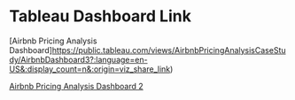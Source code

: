 # Tableau Dashboard Link

[Airbnb Pricing Analysis Dashboard]https://public.tableau.com/views/AirbnbPricingAnalysisCaseStudy/AirbnbDashboard3?:language=en-US&:display_count=n&:origin=viz_share_link)

[Airbnb Pricing Analysis Dashboard 2](https://public.tableau.com/views/AirbnbPricingAnalysisCaseStudy2/AirbnbPricingAnalysis2?:language=en-US&:display_count=n&:origin=viz_share_link)
